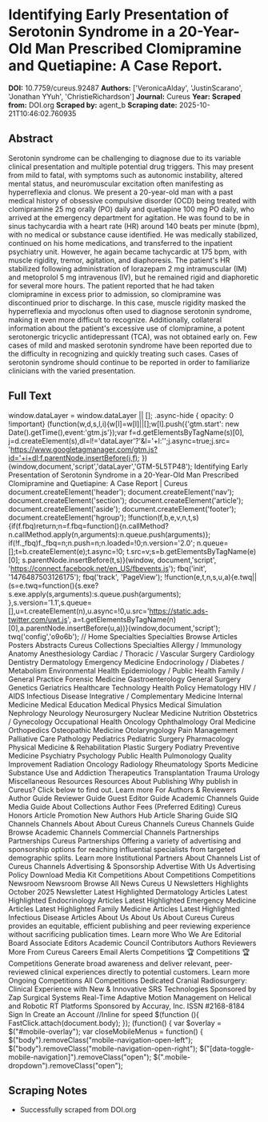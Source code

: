 # Identifying Early Presentation of Serotonin Syndrome in a 20-Year-Old Man Prescribed Clomipramine and Quetiapine: A Case Report.

**DOI:** 10.7759/cureus.92487
**Authors:** ['VeronicaAlday', 'JustinScarano', 'Jonathan YYuh', 'ChristieRichardson']
**Journal:** Cureus
**Year:** 
**Scraped from:** DOI.org
**Scraped by:** agent_b
**Scraping date:** 2025-10-21T10:46:02.760935

## Abstract

Serotonin syndrome can be challenging to diagnose due to its variable clinical presentation and multiple potential drug triggers. This may present from mild to fatal, with symptoms such as autonomic instability, altered mental status, and neuromuscular excitation often manifesting as hyperreflexia and clonus. We present a 20-year-old man with a past medical history of obsessive compulsive disorder (OCD) being treated with clomipramine 25 mg orally (PO) daily and quetiapine 100 mg PO daily, who arrived at the emergency department for agitation. He was found to be in sinus tachycardia with a heart rate (HR) around 140 beats per minute (bpm), with no medical or substance cause identified. He was medically stabilized, continued on his home medications, and transferred to the inpatient psychiatry unit. However, he again became tachycardic at 175 bpm, with muscle rigidity, tremor, agitation, and diaphoresis. The patient's HR stabilized following administration of lorazepam 2 mg intramuscular (IM) and metoprolol 5 mg intravenous (IV), but he remained rigid and diaphoretic for several more hours. The patient reported that he had taken clomipramine in excess prior to admission, so clomipramine was discontinued prior to discharge. In this case, muscle rigidity masked the hyperreflexia and myoclonus often used to diagnose serotonin syndrome, making it even more difficult to recognize. Additionally, collateral information about the patient's excessive use of clomipramine, a potent serotonergic tricyclic antidepressant (TCA), was not obtained early on. Few cases of mild and masked serotonin syndrome have been reported due to the difficulty in recognizing and quickly treating such cases. Cases of serotonin syndrome should continue to be reported in order to familiarize clinicians with the varied presentation.

## Full Text

window.dataLayer = window.dataLayer || []; .async-hide { opacity: 0 !important} (function(w,d,s,l,i){w[l]=w[l]||[];w[l].push({'gtm.start': new Date().getTime(),event:'gtm.js'});var f=d.getElementsByTagName(s)[0], j=d.createElement(s),dl=l!='dataLayer'?'&l='+l:'';j.async=true;j.src= 'https://www.googletagmanager.com/gtm.js?id='+i+dl;f.parentNode.insertBefore(j,f); })(window,document,'script','dataLayer','GTM-5L5TP48'); Identifying Early Presentation of Serotonin Syndrome in a 20-Year-Old Man Prescribed Clomipramine and Quetiapine: A Case Report | Cureus document.createElement('header'); document.createElement('nav'); document.createElement('section'); document.createElement('article'); document.createElement('aside'); document.createElement('footer'); document.createElement('hgroup'); !function(f,b,e,v,n,t,s) {if(f.fbq)return;n=f.fbq=function(){n.callMethod? n.callMethod.apply(n,arguments):n.queue.push(arguments)}; if(!f._fbq)f._fbq=n;n.push=n;n.loaded=!0;n.version='2.0'; n.queue=[];t=b.createElement(e);t.async=!0; t.src=v;s=b.getElementsByTagName(e)[0]; s.parentNode.insertBefore(t,s)}(window, document,'script', 'https://connect.facebook.net/en_US/fbevents.js'); fbq('init', '1476487503126175'); fbq('track', 'PageView'); !function(e,t,n,s,u,a){e.twq||(s=e.twq=function(){s.exe?s.exe.apply(s,arguments):s.queue.push(arguments); },s.version='1.1',s.queue=[],u=t.createElement(n),u.async=!0,u.src='https://static.ads-twitter.com/uwt.js', a=t.getElementsByTagName(n)[0],a.parentNode.insertBefore(u,a))}(window,document,'script'); twq('config','o9o6b'); // Home Specialties Specialties Browse Articles Posters Abstracts Cureus Collections Specialties Allergy / Immunology Anatomy Anesthesiology Cardiac / Thoracic / Vascular Surgery Cardiology Dentistry Dermatology Emergency Medicine Endocrinology / Diabetes / Metabolism Environmental Health Epidemiology / Public Health Family / General Practice Forensic Medicine Gastroenterology General Surgery Genetics Geriatrics Healthcare Technology Health Policy Hematology HIV / AIDS Infectious Disease Integrative / Complementary Medicine Internal Medicine Medical Education Medical Physics Medical Simulation Nephrology Neurology Neurosurgery Nuclear Medicine Nutrition Obstetrics / Gynecology Occupational Health Oncology Ophthalmology Oral Medicine Orthopedics Osteopathic Medicine Otolaryngology Pain Management Palliative Care Pathology Pediatrics Pediatric Surgery Pharmacology Physical Medicine & Rehabilitation Plastic Surgery Podiatry Preventive Medicine Psychiatry Psychology Public Health Pulmonology Quality Improvement Radiation Oncology Radiology Rheumatology Sports Medicine Substance Use and Addiction Therapeutics Transplantation Trauma Urology Miscellaneous Resources Resources About Publishing Why publish in Cureus? Click below to find out. Learn more For Authors & Reviewers Author Guide Reviewer Guide Guest Editor Guide Academic Channels Guide Media Guide About Collections Author Fees (Preferred Editing) Cureus Honors Article Promotion New Authors Hub Article Sharing Guide SIQ Channels Channels About About Cureus Channels Cureus Channels Guide Browse Academic Channels Commercial Channels Partnerships Partnerships Cureus Partnerships Offering a variety of advertising and sponsorship options for reaching influential specialists from targeted demographic splits. Learn more Institutional Partners About Channels List of Cureus Channels Advertising & Sponsorship Advertise With Us Advertising Policy Download Media Kit Competitions About Competitions Competitions Newsroom Newsroom Browse All News Cureus U Newsletters Highlights October 2025 Newsletter Latest Highlighted Dermatology Articles Latest Highlighted Endocrinology Articles Latest Highlighted Emergency Medicine Articles Latest Highlighted Family Medicine Articles Latest Highlighted Infectious Disease Articles About Us About Us About Cureus Cureus provides an equitable, efficient publishing and peer reviewing experience without sacrificing publication times. Learn more Who We Are Editorial Board Associate Editors Academic Council Contributors Authors Reviewers More From Cureus Careers Email Alerts Competitions 🏆 Competitions 🏆 Competitions Generate broad awareness and deliver relevant, peer-reviewed clinical experiences directly to potential customers. Learn more Ongoing Competitions All Competitions Dedicated Cranial Radiosurgery: Clinical Experience with New & Innovative SRS Technologies Sponsored by Zap Surgical Systems Real-Time Adaptive Motion Management on Helical and Robotic RT Platforms Sponsored by Accuray, Inc. ISSN #2168-8184 &nbsp; Sign In Create an Account //Inline for speed $(function (){ FastClick.attach(document.body); }); (function() { var $overlay = $("#mobile-overlay"); var closeMobileMenus = function() { $("body").removeClass("mobile-navigation-open-left"); $("body").removeClass("mobile-navigation-open-right"); $("[data-toggle-mobile-navigation]").removeClass("open"); $(".mobile-dropdown").removeClass("open");

## Scraping Notes

- Successfully scraped from DOI.org
